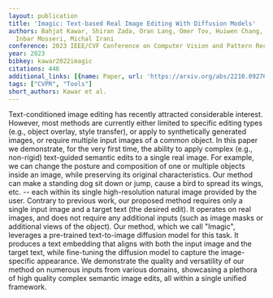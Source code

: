 ```yaml
---
layout: publication
title: 'Imagic: Text-based Real Image Editing With Diffusion Models'
authors: Bahjat Kawar, Shiran Zada, Oran Lang, Omer Tov, Huiwen Chang, Tali Dekel,
  Inbar Mosseri, Michal Irani
conference: 2023 IEEE/CVF Conference on Computer Vision and Pattern Recognition (CVPR)
year: 2023
bibkey: kawar2022imagic
citations: 446
additional_links: [{name: Paper, url: 'https://arxiv.org/abs/2210.09276'}]
tags: ["CVPR", "Tools"]
short_authors: Kawar et al.
---
```

Text-conditioned image editing has recently attracted considerable interest.
However, most methods are currently either limited to specific editing types
(e.g., object overlay, style transfer), or apply to synthetically generated
images, or require multiple input images of a common object. In this paper we
demonstrate, for the very first time, the ability to apply complex (e.g.,
non-rigid) text-guided semantic edits to a single real image. For example, we
can change the posture and composition of one or multiple objects inside an
image, while preserving its original characteristics. Our method can make a
standing dog sit down or jump, cause a bird to spread its wings, etc. -- each
within its single high-resolution natural image provided by the user. Contrary
to previous work, our proposed method requires only a single input image and a
target text (the desired edit). It operates on real images, and does not
require any additional inputs (such as image masks or additional views of the
object). Our method, which we call "Imagic", leverages a pre-trained
text-to-image diffusion model for this task. It produces a text embedding that
aligns with both the input image and the target text, while fine-tuning the
diffusion model to capture the image-specific appearance. We demonstrate the
quality and versatility of our method on numerous inputs from various domains,
showcasing a plethora of high quality complex semantic image edits, all within
a single unified framework.